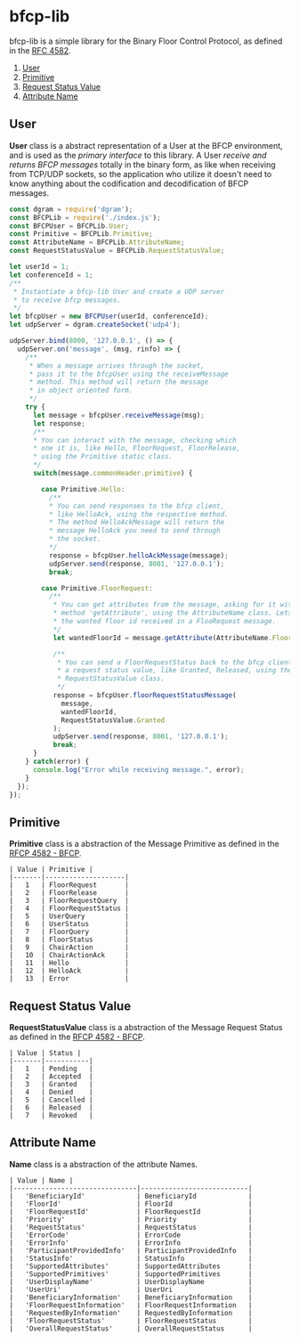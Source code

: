# bfcp-lib
bfcp-lib is a simple library for the Binary Floor Control Protocol, as
defined in the [RFC 4582](https://tools.ietf.org/html/rfc4582).

1. [User](https://github.com/Scheffel-V/bfcp-lib#user)
2. [Primitive](https://github.com/Scheffel-V/bfcp-lib#primitive)
3. [Request Status Value](https://github.com/Scheffel-V/bfcp-lib#request-status-value)
4. [Attribute Name](https://github.com/Scheffel-V/bfcp-lib#attribute-name)

## User
**User** class is a abstract representation of a User at the BFCP environment,
and is used as the _primary interface_ to this library. A User _receive and
returns BFCP messages_ totally in the binary form, as like when receiving
from TCP/UDP sockets, so the application who utilize it doesn't need to
know anything about the codification and decodification of BFCP messages.

```javascript
const dgram = require('dgram');
const BFCPLib = require('./index.js');
const BFCPUser = BFCPLib.User;
const Primitive = BFCPLib.Primitive;
const AttributeName = BFCPLib.AttributeName;
const RequestStatusValue = BFCPLib.RequestStatusValue;

let userId = 1;
let conferenceId = 1;
/**
 * Instantiate a bfcp-lib User and create a UDP server
 * to receive bfcp messages.
 */
let bfcpUser = new BFCPUser(userId, conferenceId);
let udpServer = dgram.createSocket('udp4');

udpServer.bind(8000, '127.0.0.1', () => {
  udpServer.on('message', (msg, rinfo) => {
    /**
     * When a message arrives through the socket,
     * pass it to the bfcpUser using the receiveMessage
     * method. This method will return the message
     * in object oriented form.
     */
    try {
      let message = bfcpUser.receiveMessage(msg);
      let response;
      /**
      * You can interact with the message, checking which
      * one it is, like Hello, FloorRequest, FloorRelease,
      * using the Primitive static class.
      */
      switch(message.commonHeader.primitive) {

        case Primitive.Hello:
          /**
          * You can send responses to the bfcp client,
          * like HelloAck, using the respective method.
          * The method HelloAckMessage will return the
          * message HelloAck you need to send through
          * the socket.
          */
          response = bfcpUser.helloAckMessage(message);
          udpServer.send(response, 8001, '127.0.0.1');
          break;

        case Primitive.FloorRequest:
          /**
           * You can get attributes from the message, asking for it with the
           * method 'getAttribute', using the AttributeName class. Lets get
           * the wanted floor id received in a FlooRequest message.
           */
           let wantedFloorId = message.getAttribute(AttributeName.FloorId).content;

           /**
            * You can send a FloorRequestStatus back to the bfcp client using
            * a request status value, like Granted, Released, using the
            * RequestStatusValue class.
            */
           response = bfcpUser.floorRequestStatusMessage(
             message,
             wantedFloorId,
             RequestStatusValue.Granted
           );
           udpServer.send(response, 8001, '127.0.0.1');
           break;
      }
    } catch(error) {
      console.log("Error while receiving message.", error);
    }
  });
});
```

## Primitive
**Primitive** class is a abstraction of the Message Primitive as defined in
the [RFCP 4582 - BFCP](https://tools.ietf.org/html/rfc4582#section-5.1).

    | Value | Primitive |
    |-------|--------------------|
    |   1   | FloorRequest       |
    |   2   | FloorRelease       |
    |   3   | FloorRequestQuery  |
    |   4   | FloorRequestStatus |
    |   5   | UserQuery          |
    |   6   | UserStatus         |
    |   7   | FloorQuery         |
    |   8   | FloorStatus        |
    |   9   | ChairAction        |
    |   10  | ChairActionAck     |
    |   11  | Hello              |
    |   12  | HelloAck           |
    |   13  | Error              |


## Request Status Value
**RequestStatusValue** class is a abstraction of the Message Request Status as
defined in the [RFCP 4582 - BFCP](https://tools.ietf.org/html/rfc4582#section-5.2.5).

    | Value | Status |
    |-------|-----------|
    |   1   | Pending   |
    |   2   | Accepted  |
    |   3   | Granted   |
    |   4   | Denied    |
    |   5   | Cancelled |
    |   6   | Released  |
    |   7   | Revoked   |


## Attribute Name
**Name** class is a abstraction of the attribute Names.

    | Value | Name |
    |-------------------------------|---------------------------|
    |   'BeneficiaryId'             | BeneficiaryId             |
    |   'FloorId'                   | FloorId                   |
    |   'FloorRequestId'            | FloorRequestId            |
    |   'Priority'                  | Priority                  |
    |   'RequestStatus'             | RequestStatus             |
    |   'ErrorCode'                 | ErrorCode                 |
    |   'ErrorInfo'                 | ErrorInfo                 |
    |   'ParticipantProvidedInfo'   | ParticipantProvidedInfo   |
    |   'StatusInfo'                | StatusInfo                |
    |   'SupportedAttributes'       | SupportedAttributes       |
    |   'SupportedPrimitives'       | SupportedPrimitives       |
    |   'UserDisplayName'           | UserDisplayName           |
    |   'UserUri'                   | UserUri                   |
    |   'BeneficiaryInformation'    | BeneficiaryInformation    |
    |   'FloorRequestInformation'   | FloorRequestInformation   |
    |   'RequestedByInformation'    | RequestedByInformation    |
    |   'FloorRequestStatus'        | FloorRequestStatus        |
    |   'OverallRequestStatus'      | OverallRequestStatus      |
